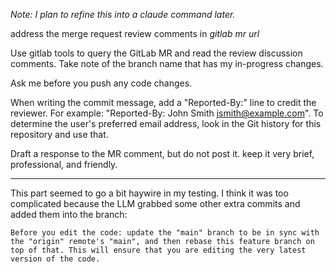 _Note: I plan to refine this into a claude command later._


address the merge request review comments in _gitlab mr url_

Use gitlab tools to query the GitLab MR and read the review discussion comments. Take note of the branch name that has my in-progress changes.

Ask me before you push any code changes.

When writing the commit message, add a "Reported-By:" line to credit the reviewer. For example: "Reported-By: John Smith <jsmith@example.com>". To determine the user's preferred email address, look in the Git history for this repository and use that.

Draft a response to the MR comment, but do not post it. keep it very brief, 
professional, and friendly.


----
This part seemed to go a bit haywire in my testing. I think it was too complicated because the LLM grabbed some other extra commits and added them into the branch:

```
Before you edit the code: update the "main" branch to be in sync with the "origin" remote's "main", and then rebase this feature branch on top of that. This will ensure that you are editing the very latest version of the code.
```
